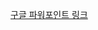 [구글 파워포인트 링크](https://docs.google.com/presentation/d/1JgTbKJqSnTBucX3cvT7gmUKOOkro3uydPEPOoNP9Bxk/edit?usp=sharing)